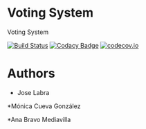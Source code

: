# Voting System

Voting System

[![Build Status](https://travis-ci.org/Arquisoft/VotingSystem_4b.svg?branch=master)](https://travis-ci.org/Arquisoft/VotingSystem_4b)
[![Codacy Badge](https://api.codacy.com/project/badge/grade/ab7720c9998f433b81f5c2535baf578f)](https://www.codacy.com/app/jelabra/VotingSystem_4b)
[![codecov.io](https://codecov.io/github/Arquisoft/VotingSystem_4b/coverage.svg?branch=master)](https://codecov.io/github/Arquisoft/VotingSystem_4b?branch=master)


# Authors

* Jose Labra

*Mónica Cueva González

*Ana Bravo Mediavilla


